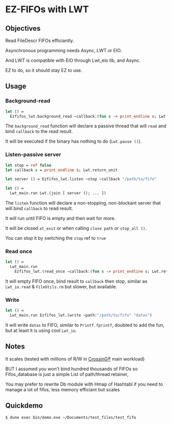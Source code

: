 # EZ-FIFOs with LWT

## Objectives

Read FileDescr FIFOs efficiantly.

Asynchronous programming needs Async, LWT or EIO.

And LWT is compatible with EIO through Lwt_eio lib, and Async.

EZ to do, so it should stay EZ to use.

## Usage

### Background-read

```ocaml
let () =
  Ezfifos_lwt.background_read ~callback:(fun s -> print_endline s; Lwt.return_unit) "/path/to/fifo"
```

The `background_read` function will declare a passive thread that will `read` and bind `callback` to the read result.

It will be executed if the binary has nothing to do (`Lwt.pause ()`).

### Listen-passive server

```ocaml
let stop = ref false
let callback s = print_endline s; Lwt.return_unit

let server () = Ezfifos_lwt.listen ~stop ~callback "/path/to/fifo"

let () =
  Lwt_main.run Lwt.(join [ server (); ... ])
```

The `listen` function will declare a non-stopping, non-blockant server that will bind `callback` to read result.

It will run until FIFO is empty and then wait for more.

It will be closed `at_exit` or when calling `close path` or `stop_all ()`.

You can stop it by switching the `stop` ref to `true`

### Read once

```ocaml
let () =
  Lwt_main.run
    Ezfifos_lwt.(read_once ~callback:(fun s -> print_endline s; Lwt.return_unit) "/path/to/fifo")
```

It will empty FIFO once, bind result to `callback` then stop, similar as `Lwt_io.read` & `FileUtils.rm` but slower, but available.

### Write

```ocaml
let () =
  Lwt_main.run Ezfifos_lwt.(write ~path:"/path/to/fifo" "datas")
```

It will write `datas` to FIFO, similar to `Printf.fprintf`, doubted to add the fun, but at least it is using cool `Lwt_io`.

## Notes

It scales (tested with millions of R/W in [CrossinG®](https://www.chapsvision.com/softwares-data/cybersecurity-crossing/) main workload)

BUT I assumed you won't bind hundred thousands of FIFOs so Fifos_database is just a simple List of path/thread retainer,

You may prefer to rewrite Db module with Hmap of Hashtabl if you need to manage a lot of fifos,
less memory efficiant but scales

## Quickdemo

```sh
$ dune exec bin/demo.exe ~/Documents/test_files/test_fifo
```